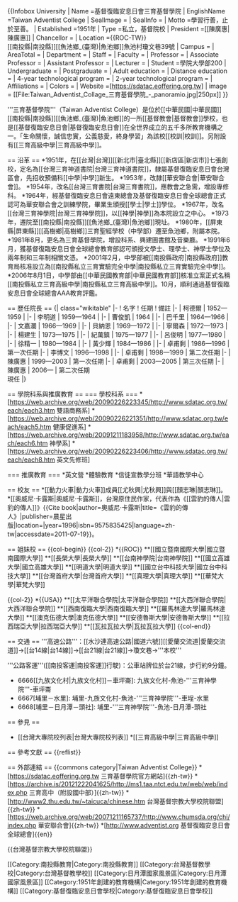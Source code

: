 {{Infobox University
| Name =基督復臨安息日會三育基督學院
| EnglishName =Taiwan Adventist College
| SealImage =
| SealInfo =
| Motto =學習行善，止於至善。
| Established =1951年
| Type =私立，基督院校
| President =[[陳廣惠|陳廣惠]]
| Chancellor =
| Location ={{ROC-TW}}<br>[[南投縣|南投縣]][[魚池鄉_(臺灣)|魚池鄉]]魚池村瓊文巷39號
| Campus =
| AreaTotal =
| Department =
| Staff = 
| Faculty =
| Professor =
| Associate Professor =
| Assistant Professor =
| Lecturer =
| Student =學院大學部200
| Undergraduate = 
| Postgraduate =
| Adult education =
| Distance education =
| 4-year technological program =
| 2-year technological program =
| Affiliations =
| Colors = 
| Website =[https://sdatac.eoffering.org.tw]
| image = [[File:Taiwan_Adventist_Collage_三育基督學院_-_panoramio.jpg|250px]]
}}

'''三育基督學院'''（Taiwan Adventist College）是位於[[中華民國|中華民國]][[南投縣|南投縣]][[魚池鄉_(臺灣)|魚池鄉]]的一所[[基督教會|基督教會]]學校，也是[[基督復臨安息日會|基督復臨安息日會]]在全世界成立的五千多所教育機構之一。「生命關懷，誠信忠實，公義慈愛，終身學習」為該校[[校訓|校訓]]。另附設有[[三育高級中學|三育高級中學]]。

== 沿革 ==
*1951年，在[[台灣|台灣]][[新北市|臺北縣]][[新店區|新店市]]七張創校，定名為[[台灣三育神道書院|台灣三育神道書院]]，隸屬基督復臨安息日會台灣區會，先招收預備科[[中學|中學]]新生。
*1953年，改隸[[華安聯合會|華安聯合會]]。
*1954年，改名[[台灣三育書院|台灣三育書院]]，應教會之急需，增設專修科。
*1964年，經基督復臨安息日會遠東總會及基督復臨安息日會全球總會正式認可為華安聯合會之訓練學院，畢業生頒授[[學士|學士]]學位。
*1967年，改名[[台灣三育神學院|台灣三育神學院]]，以[[神學|神學]]為本院設立之中心。
*1973年，遷院至[[南投縣|南投縣]][[魚池鄉_(臺灣)|魚池鄉]]現址。
*1980年，[[屏東縣|屏東縣]][[高樹鄉|高樹鄉]]三育聖經學校（中學部）遷至魚池鄉，附屬本院。
*1981年8月，更名為三育基督學院，增設科系、興建圖書館及音樂廳。
*1991年6月，獲基督復臨安息日會全球總會教育部認可頒授文學士、理學士、神學士學位及兩年制和三年制相關文憑。
*2001年2月，中學部被[[南投縣政府|南投縣政府]]教育局核准設立為[[南投縣私立三育實驗完全中學|南投縣私立三育實驗完全中學]]。
*2006年8月1日，中學部由[[中華民國教育部|中華民國教育部]]核准立案正式名稱[[南投縣私立三育高級中學|南投縣私立三育高級中學]]。10月，順利通過基督復臨安息日會全球總會AAA教育評鑑。

== 歷任院長 ==
{| class="wikitable" 
|-
!  名字
!  任期
!  備註
|-
|  柯德爾
|  1952—1959
|
|-
|  李明道
|  1959—1964
|
|-
|  曹俊凱
|  1964
|
|-
|  巴千里
|  1964—1966
|
|-
|  文嘉瀾
|  1966—1969
|
|-
|  貝納恩
|  1969—1972
|
|-
|  寧爾森
|  1972—1973
|
|-
|  楊建生
|  1973—1975
|
|-
|  紀萬鎮
|  1975—1977
|
|-
|  呂俊明
|  1977—1980
|
|-
|  徐精一
|  1980—1984
|
|-
|  黃少輝
|  1984—1986
|
|-
|  卓甫剩
|  1986—1996
|  第一次任期
|-
|  李博文
|  1996—1998
|
|-
|  卓甫剩
|  1998—1999
|  第二次任期
|-
|  陳廣惠
|  1999—2003
|  第一次任期
|-
|  卓甫剩
|  2003—2005
|  第三次任期
|-
|  陳廣惠
|  2006—
|  第二次任期<br>現任
|}

== 學院科系與推廣教育 ==
=== 學校科系 ===
*[https://web.archive.org/web/20090226223345/http://www.sdatac.org.tw/each/each3.htm 雙語商務系]
*[https://web.archive.org/web/20090226221351/http://www.sdatac.org.tw/each/each5.htm 健康促進系]
*[https://web.archive.org/web/20091211183958/http://www.sdatac.org.tw/each/each6.htm 神學系]
*[https://web.archive.org/web/20090226223406/http://www.sdatac.org.tw/each/each8.htm 英文先修班]

=== 推廣教育 ===
*英文營
*體驗教育
*信徒宣教學分班
*華語教學中心

== 校友 ==
*[[動力火車|動力火車]]成員[[尤秋興|尤秋興]]與[[顏志琳|顏志琳]]。
*[[奧威尼·卡露斯|奧威尼·卡露斯]]，台灣原住民作家，代表作為《[[雲豹的傳人|雲豹的傳人]]》<ref>{{Cite book|author=奧威尼·卡露斯|title=《雲豹的傳人》|publisher=晨星出版|location=|year=1996|isbn=9575835425|language=zh-tw|accessdate=2011-07-19}}</ref>。

== 姐妹校 ==
{{col-begin}}
{{col-2}}
*{{ROC}}
**[[國立暨南國際大學|國立暨南國際大學]]
**[[長榮大學|長榮大學]]
**[[台南神學院|台南神學院]]
**[[國立高雄大學|國立高雄大學]]
**[[明道大學|明道大學]]
**[[國立台中科技大學|國立台中科技大學]]
**[[台灣首府大學|台灣首府大學]]
**[[真理大學|真理大學]]
**[[華梵大學|華梵大學]]

{{col-2}}
*{{USA}}
**[[太平洋聯合學院|太平洋聯合學院]]
**[[大西洋聯合學院|大西洋聯合學院]]
**[[西南復臨大學|西南復臨大學]]
**[[羅馬林達大學|羅馬林達大學]]
**[[澳克伍德大學|澳克伍德大學]]
**[[安德魯斯大學|安德魯斯大學]] 
**[[拉西瑞亞大學|拉西瑞亞大學]]
**[[瓦拉瓦拉大學|瓦拉瓦拉大學]]
{{col-end}}

== 交通 ==
'''高速公路'''：[[水沙連高速公路|國道六號]][[愛蘭交流道|愛蘭交流道]]→[[台14線|台14線]]→[[台21線|台21線]]→瓊文巷→'''本校'''

'''公路客運'''([[南投客運|南投客運]]行駛)：公車站牌位於台21線，步行約9分鐘。
* 6666[[九族文化村|九族文化村]]－車坪崙]: 九族文化村-魚池-'''三育神學院'''-車坪崙
* 6667[埔里－水里]: 埔里-九族文化村-魚池-'''三育神學院'''-車埕-水里
* 6668[埔里－日月潭－頭社]: 埔里-'''三育神學院'''-魚池-日月潭-頭社

== 參見 ==
* [[台灣大專院校列表|台灣大專院校列表]]
*[[三育高級中學|三育高級中學]]

== 參考文獻 ==
{{reflist}}

== 外部連結 ==
{{commons category|Taiwan Adventist College}}
*[https://sdatac.eoffering.org.tw 三育基督學院官方網站]{{zh-tw}}
*[https://archive.is/20121222041625/http://ms1.taa.ntct.edu.tw/web/web/index.php 三育高中（附設國中部）]{{zh-tw}}
*[http://www2.thu.edu.tw/~taicuca/chinese.htm 台灣基督宗教大學校院聯盟]{{zh-tw}}
*[https://web.archive.org/web/20071211165737/http://www.chumsda.org/chi/index.php 華安聯合會]{{zh-tw}}
*[http://www.adventist.org 基督復臨安息日會全球總會]{{en}}

{{台灣基督宗教大學校院聯盟}}

[[Category:南投縣教育|Category:南投縣教育]]
[[Category:台灣基督教學校|Category:台灣基督教學校]]
[[Category:日月潭國家風景區|Category:日月潭國家風景區]]
[[Category:1951年創建的教育機構|Category:1951年創建的教育機構]]
[[Category:基督復臨安息日會學校|Category:基督復臨安息日會學校]]